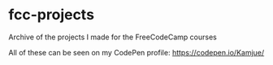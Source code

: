 # fcc-projects
Archive of the projects I made for the FreeCodeCamp courses

All of these can be seen on my CodePen profile:
https://codepen.io/Kamjue/
